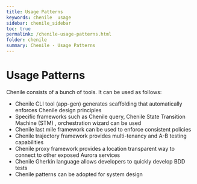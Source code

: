 ```yaml
---
title: Usage Patterns
keywords: chenile  usage
sidebar: chenile_sidebar
toc: true
permalink: /chenile-usage-patterns.html
folder: chenile
summary: Chenile - Usage Patterns
---
```

# Usage Patterns

Chenile consists of a bunch of tools. It can be used as follows:
* Chenile CLI tool (app-gen) generates scaffolding that automatically enforces Chenile design principles
* Specific frameworks such as Chenile query, Chenile State Transition Machine (STM) , orchestration wizard can be used
* Chenile last mile framework can be used to enforce consistent policies
* Chenile trajectory framework provides multi-tenancy and A-B testing capabilities
* Chenile proxy framework provides a location transparent way to connect to other exposed Aurora services
* Chenile Gherkin language allows developers to quickly develop BDD tests
* Chenile patterns can be adopted for system design
